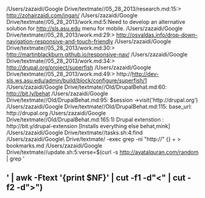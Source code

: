 /Users/zazaidi/Google Drive/textmate//05_28_2013/research.md:15:> http://zohairzaidi.com/ingan/
/Users/zazaidi/Google Drive/textmate//05_28_2013/work.md:5:Need to develop an alternative solution for http://sls.asu.edu menu for mobile. 
/Users/zazaidi/Google Drive/textmate//05_28_2013/work.md:29:> http://osvaldas.info/drop-down-navigation-responsive-and-touch-friendly 
/Users/zazaidi/Google Drive/textmate//05_28_2013/work.md:30:> http://martinblackburn.github.io/responsive-nav/
/Users/zazaidi/Google Drive/textmate//05_28_2013/work.md:34:> http://drupal.org/project/superfish
/Users/zazaidi/Google Drive/textmate//05_28_2013/work.md:49:> http://http://dev-sls.ws.asu.edu/admin/build/block/configure/superfish/1
/Users/zazaidi/Google Drive/textmate//Old/DrupalBehat.md:60:	http://bit.ly/behat
/Users/zazaidi/Google Drive/textmate//Old/DrupalBehat.md:95:	$session ->visit('http://drupal.org')
/Users/zazaidi/Google Drive/textmate//Old/DrupalBehat.md:115:				base_url: http://drupal.org
/Users/zazaidi/Google Drive/textmate//Old/DrupalBehat.md:165:1) Drupal extenstion : http://bit.y/drupal-extension [Installs everything else behat,mink]
/Users/zazaidi/Google Drive/textmate//tasks.sh:4:find /Users/zazaidi/Google\ Drive/textmate/ -exec grep -ni "http://" {} + > bookmarks.md
/Users/zazaidi/Google Drive/textmate//update.sh:5:verse=$(curl -s http://ayatalquran.com/random | grep '<h2 id="aya_text">' | awk -Ftext '{print $NF}' | cut -f1 -d"<" | cut -f2 -d">")
